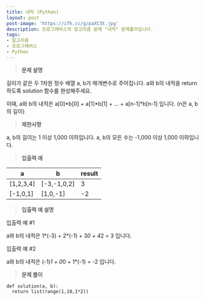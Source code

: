 ```yaml
---
title: 내적 (Python)
layout: post
post-image: 'https://ifh.cc/g/paXC3t.jpg'
description: 프로그래머스의 알고리즘 문제 "내적" 문제풀이입니다.
tags:
- 알고리즘
- 프로그래머스
- Python
---
```



>**문제 설명**

길이가 같은 두 1차원 정수 배열 a, b가 매개변수로 주어집니다. a와 b의 내적을 return 하도록 solution 함수를 완성해주세요.

이때, a와 b의 내적은 a[0]*b[0] + a[1]*b[1] + ... + a[n-1]*b[n-1] 입니다. (n은 a, b의 길이)

>**제한사항**


a, b의 길이는 1 이상 1,000 이하입니다.
a, b의 모든 수는 -1,000 이상 1,000 이하입니다.


>**입출력 예**

| a | b | result |
|--|--|--|
| [1,2,3,4] | [-3,-1,0,2] | 3 |
| [-1,0,1] | [1,0,-1] | -2 |

>**입출력 예 설명**

입출력 예 #1


a와 b의 내적은  1*(-3) + 2*(-1) + 3*0 + 4*2 = 3  입니다.


입출력 예 #2


a와 b의 내적은  (-1)*1 + 0*0 + 1*(-1) = -2  입니다.


>**문제 풀이**

	def solution(a, b):
	  return list(range(1,10,1*2))



